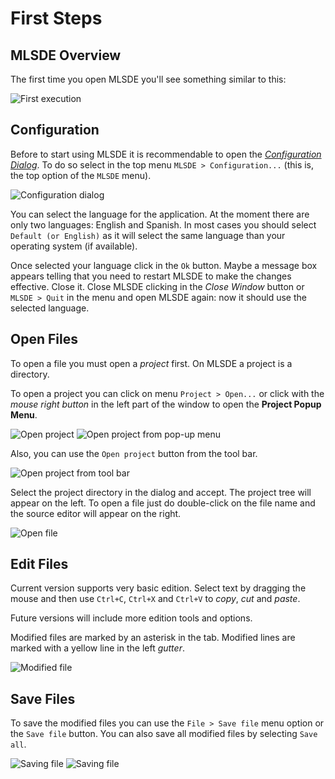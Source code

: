 # First Steps #

## MLSDE Overview ##

The first time you open MLSDE you'll see something similar to this:

![First execution](images/first-view.png)



## Configuration ##

Before to start using MLSDE it is recommendable to open the [_Configuration
Dialog_](configuration.html).  To do so select in the top menu `MLSDE >
Configuration...` (this is, the top option of the `MLSDE` menu).

![Configuration dialog](images/cfg-dialog.png)

You can select the language for the application.  At the moment there are only
two languages:  English and Spanish.  In most cases you should select `Default
(or English)` as it will select the same language than your operating system
(if available).

Once selected your language click in the `Ok` button.  Maybe a message box
appears telling that you need to restart MLSDE to make the changes effective.
Close it.  Close MLSDE clicking in the _Close Window_ button or `MLSDE > Quit`
in the menu and open MLSDE again:  now it should use the selected language.



## Open Files ##

To open a file you must open a _project_ first.  On MLSDE a project is a
directory.

To open a project you can click on menu `Project > Open...` or click with the
_mouse right button_ in the left part of the window to open the **Project Popup
Menu**.

![Open project](images/open-project-menu.png)
![Open project from pop-up menu](images/open-project-popup.png)

Also, you can use the `Open project` button from the tool bar.

![Open project from tool bar](images/open-project-button.png)

Select the project directory in the dialog and accept.  The project tree will
appear on the left.  To open a file just do double-click on the file name and
the source editor will appear on the right.

![Open file](images/open-file.png)



## Edit Files ##

Current version supports very basic edition.  Select text by dragging the mouse
and then use `Ctrl+C`, `Ctrl+X` and `Ctrl+V` to _copy_, _cut_ and _paste_.

Future versions will include more edition tools and options.

Modified files are marked by an asterisk in the tab.  Modified lines are marked
with a yellow line in the left _gutter_.

![Modified file](images/modified-file.png)

## Save Files ##

To save the modified files you can use the `File > Save file` menu option or
the `Save file` button.  You can also save all modified files by selecting
`Save all`.

![Saving file](images/save-file-menu.png)
![Saving file](images/save-file-button.png)
